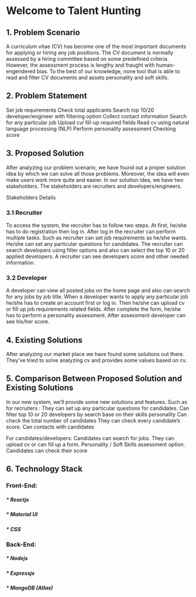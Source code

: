 # Welcome to Talent Hunting

## 1. Problem Scenario

A curriculum vitae (CV) has become one of the most important documents for applying or hiring any job positions. The CV document is normally assessed by a hiring committee based on some predefined criteria. However, the assessment process is lengthy and fraught with human-engendered bias. To the best of our knowledge, none tool that is able to read and filter CV documents and assets personality and soft skills.

## 2. Problem Statement

Set job requirements
Check total applicants
Search top 10/20 developer/engineer with filtering option
Collect contact information
Search for any particular job
Upload cv/ fill-up required fields
Read cv using natural language processing (NLP)
Perform personality assessment
Checking score

## 3. Proposed Solution

After analyzing our problem scenario, we have found out a proper solution idea by which we can solve all those problems. Moreover, the idea will even make users work more quite and easier. In our solution idea, we have two stakeholders. The stakeholders are recruiters and developers/engineers.

Stakeholders Details

### 3.1 Recruiter

To access the system, the recruiter has to follow two steps. At first, he/she has to do registration then log in. After log in the recruiter can perform multiple tasks. Such as recruiter can set job requirements as he/she wants. He/she can set any particular questions for candidates. The recruiter can search developers using filter options and also can select the top 10 or 20 applied developers. A recruiter can see developers score and other needed information.

### 3.2 Developer

A developer can view all posted jobs on the home page and also can search for any jobs by job title. When a developer wants to apply any particular job he/she has to create an account first or log in. Then he/she can upload cv or fill up job requirements related fields. After complete the form, he/she has to perform a personality assessment. After assessment developer can see his/her score.

## 4. Existing Solutions

After analyzing our market place we have found some solutions out there. They’ve tried to solve analyzing cv and provides some values based on cv.

## 5. Comparison Between Proposed Solution and Existing Solutions

In our new system, we’ll provide some new solutions and features. Such as for recruiters :
They can set up any particular questions for candidates.
Can filter top 10 or 20 developers by search base on their skills personality
Can check the total number of candidates
They can check every candidate’s score.
Can contacts with candidates

For candidates/developers:
Candidates can search for jobs.
They can upload cv or can fill up a form.
Personality / Soft Skills assessment option.
Candidates can check their score

## 6. Technology Stack

### Front-End:

##### \* Reactjs

##### \* Material UI

##### \* CSS

### Back-End:

##### \* Nodejs

##### \* Expressjs

##### \* MongoDB (Atlas)
